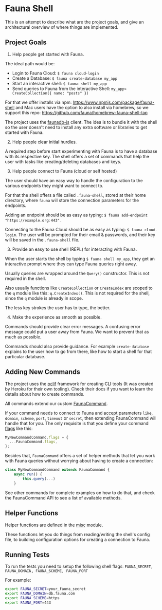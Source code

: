 # Fauna Shell

This is an attempt to describe what are the project goals, and give an architectural overview of where things are implemented.

## Project Goals

1. Help people get started with Fauna.

The ideal path would be:

- Login to Fauna Cloud: `$ fauna cloud-login`
- Create a Database: `$ fauna create-database my_app`
- Start an interactive shell: `$ fauna shell my_app`
- Send queries to Fauna from the interactive Shell: `my_app> CreateCollection({ name: "posts" })`

For that we offer installs via npm: https://www.npmjs.com/package/fauna-shell and Mac users have the option to also install via homebrew, so we support this repo: https://github.com/fauna/homebrew-fauna-shell-tap

The project uses the [faunadb-js](https://github.com/fauna/faunadb-js) client. The idea is to bundle it with the shell so the user doesn't need to install any extra software or libraries to get started with Fauna.

2. Help people clear initial hurdles.

A required step before start experimenting with Fauna is to have a database with its respective key. The shell offers a set of commands that help the user with tasks like creating/deleting databases and keys.

3. Help people connect to Fauna (cloud or self hosted)

The user should have an easy way to handle the configuration to the various endpoints they might want to connect to.

For that the shell offers a file called `.fauna-shell`, stored at their home directory, where `fauna` will store the connection parameters for the endpoints.

Adding an endpoint should be as easy as typing: `$ fauna add-endpoint "https://example.org:443"`.

Connecting to the Fauna Cloud should be as easy as typing: `$ fauna cloud-login`. The user will be prompted for their email & passwords, and their key will be saved in the `.fauna-shell` file.

3. Provide an easy to use shell (REPL) for interacting with Fauna.

When the user starts the shell by typing `$ fauna shell my_app`, they get an interactive prompt where they can type Fauna queries right away.

Usually queries are wrapped around the `Query()` constructor. This is not required in the shell.

Also usually functions like `CreateCollection` or `CreateIndex` are scoped to the `q` module like this: `q.CreateIndex()`. This is not required for the shell, since the `q` module is already in scope.

The less key strokes the user has to type, the better.

4. Make the experience as smooth as possible.

Commands should provide clear error messages. A confusing error message could put a user away from Fauna. We want to prevent that as much as possible.

Commands should also provide guidance. For example `create-database` explains to the user how to go from there, like how to start a shell for that particular database.

## Adding New Commands

The project uses the [oclif](https://oclif.io/) framework for creating CLI tools (It was created by Heroku for their own tooling). Check their docs if you want to learn the details about how to create commands.

All commands extend our custom [FaunaCommand](https://github.com/fauna/fauna-shell/blob/main/src/lib/fauna_command.js).

If your command needs to connect to Fauna and accept parameters `like`, `domain`, `scheme`, `port`, `timeout` or `secret`, then extending FaunaCommand will handle that for you. The only requisite is that you define your command [flags](https://oclif.io/docs/flags.html) like this:

```javascript
MyNewCommandCommand.flags = {
  ...FaunaCommand.flags,
};
```

Besides that, `FaunaCommand` offers a set of helper methods that let you work with Fauna queries without worrying about having to create a connection:

```javascript
class MyNewCommandCommand extends FaunaCommand {
	async run() {
		this.query(...)
	}
```

See other commands for complete examples on how to do that, and check the FaunaCommand API to see a list of available methods.

## Helper Functions

Helper functions are defined in the [misc](https://github.com/fauna/fauna-shell/blob/main/src/lib/misc.js) module.

These functions let you do things from reading/writing the shell's config file, to building configuration options for creating a connection to Fauna.

## Running Tests

To run the tests you need to setup the following shell flags: `FAUNA_SECRET, FAUNA_DOMAIN, FAUNA_SCHEME, FAUNA_PORT`

For example:

```bash
export FAUNA_SECRET=your_fauna_secret
export FAUNA_DOMAIN=db.fauna.com
export FAUNA_SCHEME=https
export FAUNA_PORT=443
```

